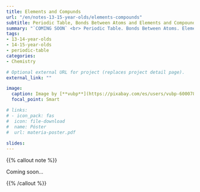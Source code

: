 ```yaml
---
title: Elements and Compunds
url: "/en/notes-13-15-year-olds/elements-compounds"
subtitle: Periodic Table, Bonds Between Atoms and Elements and Compounds of Special Interest
summary: "`COMING SOON` <br> Periodic Table. Bonds Between Atoms. Elements and Compounds of Special Interest."
tags:
- 13-14-year-olds
- 14-15-year-olds
- periodic-table
categories:
- Chemistry

# Optional external URL for project (replaces project detail page).
external_link: ""

image:
  caption: Image by [**vubp**](https://pixabay.com/es/users/vubp-6000785/) on [Pixabay](https://pixabay.com/es/)
  focal_point: Smart

# links:
# - icon_pack: fas
#  icon: file-download
#  name: Póster
#  url: materia-poster.pdf
  
slides: 
---
```


{{% callout note %}}

Coming soon...

{{% /callout %}}
